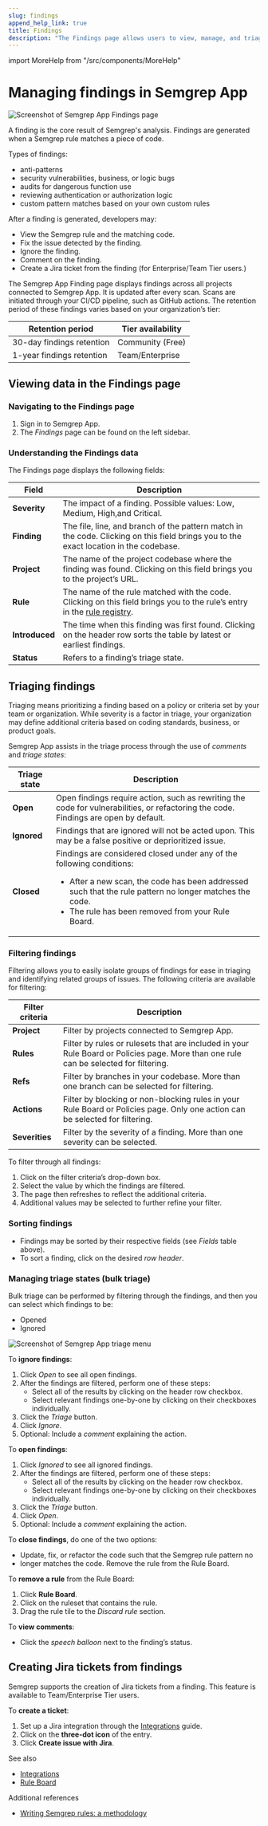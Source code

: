 ```yaml
---
slug: findings 
append_help_link: true
title: Findings 
description: "The Findings page allows users to view, manage, and triage Findings."
---
```


import MoreHelp from "/src/components/MoreHelp"

# Managing findings in Semgrep App


![Screenshot of Semgrep App Findings page ](../img/app-findings-overview.png)<br />

A finding is the core result of Semgrep's analysis. Findings are generated when a Semgrep rule matches a piece of code. 

Types of findings:

* anti-patterns
* security vulnerabilities, business, or logic bugs
* audits for dangerous function use
* reviewing authentication or authorization logic
* custom pattern matches based on your own custom rules


After a finding is generated, developers may:

* View the Semgrep rule and the matching code.
* Fix the issue detected by the finding.
* Ignore the finding.
* Comment on the finding.
* Create a Jira ticket from the finding (for Enterprise/Team Tier users.)


The Semgrep App Finding page displays findings across all projects connected to Semgrep App. It is updated after every scan. Scans are initiated through your CI/CD pipeline, such as GitHub actions. The retention period of these findings varies based on your organization’s tier:

| Retention period | Tier availability |
| ---------------  | ----------------- |
| 30-day findings retention | Community (Free) |
| 1-year findings retention | Team/Enterprise |

## Viewing data in the Findings page

### Navigating to the Findings page

1. Sign in to Semgrep App.
2. The *Findings* page can be found on the left sidebar.

### Understanding the Findings data

The Findings page displays the following fields: 

| Field       | Description | 
| ----------  | ------------ | 
| **Severity**    | The impact of a finding. Possible values: Low, Medium, High,and Critical. |
| **Finding**     | The file, line, and branch of the pattern match in the code. Clicking on this field brings you to the exact location in the codebase. |
| **Project**     | The name of the project codebase where the finding was found. Clicking on this field brings you to the project’s URL. |
| **Rule**        | The name of the rule matched with the code. Clicking on this field brings you to the rule’s entry in the [rule registry](https://semgrep.dev/r). |
| **Introduced**  | The time when this finding was first found. Clicking on the header row sorts the table by latest or earliest findings. |
| **Status**      | Refers to a finding’s triage state. |

## Triaging findings

Triaging means prioritizing a finding based on a policy or criteria set by your team or organization. While severity is a factor in triage, your organization may define additional criteria based on coding standards, business, or product goals.

Semgrep App assists in the triage process through the use of *comments* and *triage states*:

| Triage state | Description |
| -----------  | ------------ |
| **Open** | Open findings require action, such as rewriting the code for vulnerabilities, or refactoring the code. Findings are open by default. |
| **Ignored** | Findings that are ignored will not be acted upon. This may be a false positive or deprioritized issue. |
| **Closed** | Findings are considered closed under any of the following conditions: <ul><li>After a new scan, the code has been addressed such that the rule pattern no longer matches the code.</li><li>The rule has been removed from your Rule Board.</li></ul> |

### Filtering findings

Filtering allows you to easily isolate groups of findings for ease in triaging and identifying related groups of issues. The following criteria are available for filtering:

| Filter criteria | Description |
| -----------  | ------------ |
| **Project** | Filter by projects connected to Semgrep App. |
| **Rules** | Filter by rules or rulesets that are included in your Rule Board or Policies page. More than one rule can be selected for filtering. |
| **Refs** | Filter by branches in your codebase. More than one branch can be selected for filtering. |
| **Actions** | Filter by blocking or non-blocking rules in your Rule Board or Policies page. Only one action can be selected for filtering. |
| **Severities** | Filter by the severity of a finding. More than one severity can be selected. |

To filter through all findings:

1. Click on the filter criteria’s drop-down box.
2. Select the value by which the findings are filtered.
3. The page then refreshes to reflect the additional criteria.
4. Additional values may be selected to further refine your filter.

### Sorting findings

* Findings may be sorted by their respective fields (see *Fields* table above).
* To sort a finding, click on the desired *row header*.

### Managing triage states (bulk triage)

Bulk triage can be performed by filtering through the findings, and then you can select which findings to be: 

* Opened
* Ignored

![Screenshot of Semgrep App triage menu](../img/app-findings-triage.png)<br />

To **ignore findings**:

1. Click *Open* to see all open findings.
2. After the findings are filtered, perform one of these steps: 
    - Select all of the results by clicking on the header row checkbox.
    - Select relevant findings one-by-one by clicking on their checkboxes individually.
3. Click the *Triage* button.
4. Click *Ignore*.
5. Optional: Include a *comment* explaining the action.

To **open findings**:

1. Click *Ignored* to see all ignored findings.
2. After the findings are filtered, perform one of these steps:
    - Select all of the results by clicking on the header row checkbox.
    - Select relevant findings one-by-one by clicking on their checkboxes individually.
3. Click the *Triage* button.
4. Click *Open*.
5. Optional: Include a *comment* explaining the action.

To **close findings**, do one of the two options:

* Update, fix, or refactor the code such that the Semgrep rule pattern no
* longer matches the code. Remove the rule from the Rule Board.

To **remove a rule** from the Rule Board:

1. Click **Rule Board**.
2. Click on the ruleset that contains the rule.
3. Drag the rule tile to the *Discard rule* section.

To **view comments**:

* Click the *speech balloon* next to the finding’s status.

## Creating Jira tickets from findings

Semgrep supports the creation of Jira tickets from a finding. This feature is available to Team/Enterprise Tier users.

To **create a ticket**:

1. Set up a Jira integration through the [Integrations](https://semgrep.dev/docs/semgrep-app/integrations/) guide.
2. Click on the **three-dot icon** of the entry.
3. Click **Create issue with Jira**.

See also

* [Integrations](https://semgrep.dev/docs/semgrep-app/integrations/)
* [Rule Board](https://semgrep.dev/docs/semgrep-app/rule-board/)

Additional references

* [Writing Semgrep rules: a methodology](https://r2c.dev/blog/2020/writing-semgrep-rules-a-methodology/)

<MoreHelp />
